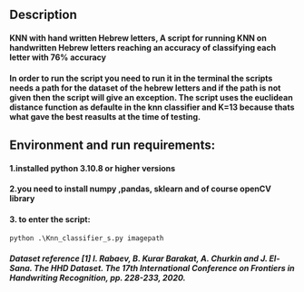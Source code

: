 
## Description
#### KNN with hand written Hebrew letters, A script for running KNN on handwritten Hebrew letters reaching an accuracy of classifying each letter with 76% accuracy
#### In order to run the script you need to run it in the terminal the scripts needs a path for the dataset of the hebrew letters and if the path is not given then the script will give an exception. The script uses the euclidean distance function as defaulte in the knn classifier and K=13 because thats what gave the best reasults at the time of testing.

## Environment and run requirements:
#### 1.installed python  3.10.8 or higher versions
#### 2.you need to install numpy ,pandas, sklearn and of course openCV library 
#### 3. to enter the script:
    python .\Knn_classifier_s.py imagepath

##### Dataset reference [1] I. Rabaev, B. Kurar Barakat, A. Churkin and J. El-Sana. The HHD Dataset. The 17th International Conference on Frontiers in Handwriting Recognition, pp. 228-233, 2020.